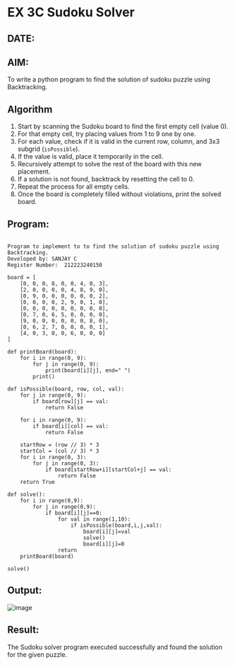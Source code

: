 # EX 3C Sudoku Solver
## DATE:
## AIM:
To write a python program to find the solution of sudoku puzzle using Backtracking.


## Algorithm

1. Start by scanning the Sudoku board to find the first empty cell (value 0).  
2. For that empty cell, try placing values from 1 to 9 one by one.  
3. For each value, check if it is valid in the current row, column, and 3x3 subgrid (`isPossible`).  
4. If the value is valid, place it temporarily in the cell.  
5. Recursively attempt to solve the rest of the board with this new placement.  
6. If a solution is not found, backtrack by resetting the cell to 0.  
7. Repeat the process for all empty cells.  
8. Once the board is completely filled without violations, print the solved board.


## Program:
```

Program to implement to to find the solution of sudoku puzzle using Backtracking.
Developed by: SANJAY C
Register Number:  212223240150

```
```PY
board = [
    [0, 0, 0, 8, 0, 0, 4, 0, 3],
    [2, 0, 0, 0, 0, 4, 8, 9, 0],
    [0, 9, 0, 0, 0, 0, 0, 0, 2],
    [0, 0, 0, 0, 2, 9, 0, 1, 0],
    [0, 0, 0, 0, 0, 0, 0, 0, 0],
    [0, 7, 0, 6, 5, 0, 0, 0, 0],
    [9, 0, 0, 0, 0, 0, 0, 8, 0],
    [0, 6, 2, 7, 0, 0, 0, 0, 1],
    [4, 0, 3, 0, 0, 6, 0, 0, 0]
]

def printBoard(board):
    for i in range(0, 9):
        for j in range(0, 9):
            print(board[i][j], end=" ")
        print()

def isPossible(board, row, col, val):
    for j in range(0, 9):
        if board[row][j] == val:
            return False

    for i in range(0, 9):
        if board[i][col] == val:
            return False

    startRow = (row // 3) * 3
    startCol = (col // 3) * 3
    for i in range(0, 3):
        for j in range(0, 3):
            if board[startRow+i][startCol+j] == val:
                return False
    return True

def solve():
    for i in range(0,9):
        for j in range(0,9):
            if board[i][j]==0:
                for val in range(1,10):
                    if isPossible(board,i,j,val):
                        board[i][j]=val
                        solve()
                        board[i][j]=0
                return 
    printBoard(board)
    
solve()
```
## Output:

![image](https://github.com/user-attachments/assets/5befbbec-d268-47fb-a468-391035de7b10)

## Result:
The Sudoku solver program executed successfully and found the solution for the given puzzle.

